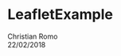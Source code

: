 # LeafletExample
Christian Romo  
22/02/2018  





<!--html_preserve--><div id="htmlwidget-9141602475baf24d4721" style="width:672px;height:480px;" class="leaflet html-widget"></div>
<script type="application/json" data-for="htmlwidget-9141602475baf24d4721">{"x":{"options":{"crs":{"crsClass":"L.CRS.EPSG3857","code":null,"proj4def":null,"projectedBounds":null,"options":{}}},"calls":[{"method":"addTiles","args":["//{s}.tile.openstreetmap.org/{z}/{x}/{y}.png",null,null,{"minZoom":0,"maxZoom":18,"maxNativeZoom":null,"tileSize":256,"subdomains":"abc","errorTileUrl":"","tms":false,"continuousWorld":false,"noWrap":false,"zoomOffset":0,"zoomReverse":false,"opacity":1,"zIndex":null,"unloadInvisibleTiles":null,"updateWhenIdle":null,"detectRetina":false,"reuseTiles":false,"attribution":"&copy; <a href=\"http://openstreetmap.org\">OpenStreetMap<\/a> contributors, <a href=\"http://creativecommons.org/licenses/by-sa/2.0/\">CC-BY-SA<\/a>"}]},{"method":"addMarkers","args":[[19.4270206,19.4362086,19.4352121,19.4352,19.4204397],[-99.1686937,-99.1568185,-99.1340649,-99.1433887,-99.1841237],{"iconUrl":{"data":"https://www.shareicon.net/data/128x128/2016/10/29/848594_bank_512x512.png","index":0},"iconWidth":28.9782608695652,"iconHeight":31,"iconAnchorX":14.4891304347826,"iconAnchorY":16},null,null,{"clickable":true,"draggable":false,"keyboard":true,"title":"","alt":"","zIndexOffset":0,"opacity":1,"riseOnHover":false,"riseOffset":250},["Angel de la Independencia","Monumento a la Revoluci&oacute;n","Z&oacute;calo","Palacio de Bellas Artes","Castillo de Chapultepec"],null,null,null,null,null,null]}],"limits":{"lat":[19.4204397,19.4362086],"lng":[-99.1841237,-99.1340649]}},"evals":[],"jsHooks":[]}</script><!--/html_preserve-->

